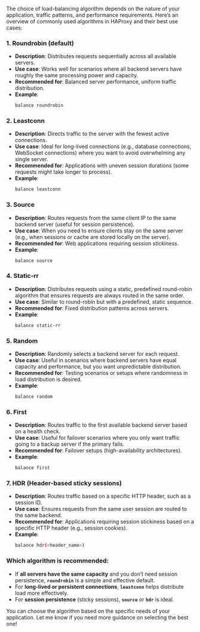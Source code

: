 The choice of load-balancing algorithm depends on the nature of your application, traffic patterns, and performance requirements. Here’s an overview of commonly used algorithms in HAProxy and their best use cases:

### 1. **Roundrobin** (default)
   - **Description**: Distributes requests sequentially across all available servers.
   - **Use case**: Works well for scenarios where all backend servers have roughly the same processing power and capacity.
   - **Recommended for**: Balanced server performance, uniform traffic distribution.
   - **Example**:
     ```bash
     balance roundrobin
     ```

### 2. **Leastconn**
   - **Description**: Directs traffic to the server with the fewest active connections.
   - **Use case**: Ideal for long-lived connections (e.g., database connections, WebSocket connections) where you want to avoid overwhelming any single server.
   - **Recommended for**: Applications with uneven session durations (some requests might take longer to process).
   - **Example**:
     ```bash
     balance leastconn
     ```

### 3. **Source**
   - **Description**: Routes requests from the same client IP to the same backend server (useful for session persistence).
   - **Use case**: When you need to ensure clients stay on the same server (e.g., when sessions or cache are stored locally on the server).
   - **Recommended for**: Web applications requiring session stickiness.
   - **Example**:
     ```bash
     balance source
     ```

### 4. **Static-rr**
   - **Description**: Distributes requests using a static, predefined round-robin algorithm that ensures requests are always routed in the same order.
   - **Use case**: Similar to round-robin but with a predefined, static sequence.
   - **Recommended for**: Fixed distribution patterns across servers.
   - **Example**:
     ```bash
     balance static-rr
     ```

### 5. **Random**
   - **Description**: Randomly selects a backend server for each request.
   - **Use case**: Useful in scenarios where backend servers have equal capacity and performance, but you want unpredictable distribution.
   - **Recommended for**: Testing scenarios or setups where randomness in load distribution is desired.
   - **Example**:
     ```bash
     balance random
     ```

### 6. **First**
   - **Description**: Routes traffic to the first available backend server based on a health check.
   - **Use case**: Useful for failover scenarios where you only want traffic going to a backup server if the primary fails.
   - **Recommended for**: Failover setups (high-availability architectures).
   - **Example**:
     ```bash
     balance first
     ```

### 7. **HDR (Header-based sticky sessions)**
   - **Description**: Routes traffic based on a specific HTTP header, such as a session ID.
   - **Use case**: Ensures requests from the same user session are routed to the same backend.
   - **Recommended for**: Applications requiring session stickiness based on a specific HTTP header (e.g., session cookies).
   - **Example**:
     ```bash
     balance hdr(<header_name>)
     ```

### Which algorithm is **recommended**:
- If **all servers have the same capacity** and you don’t need session persistence, **`roundrobin`** is a simple and effective default.
- For **long-lived or persistent connections**, **`leastconn`** helps distribute load more effectively.
- For **session persistence** (sticky sessions), **`source`** or **`hdr`** is ideal.

You can choose the algorithm based on the specific needs of your application. Let me know if you need more guidance on selecting the best one!
